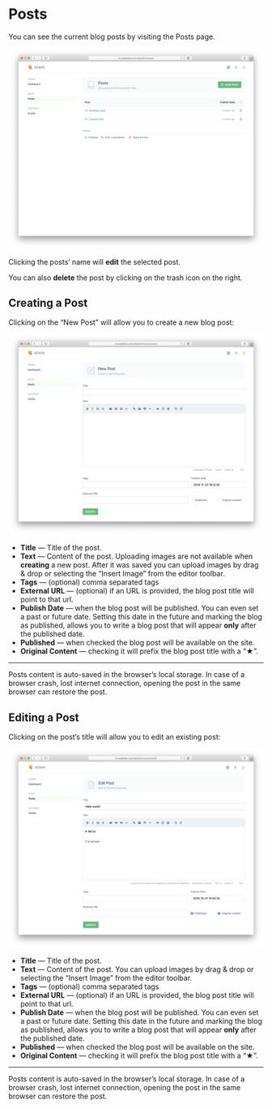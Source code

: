 # Posts

You can see the current blog posts by visiting the Posts page.

![Screenshot of the posts](./../assets/posts.png)

Clicking the posts’ name will **edit** the selected post.

You can also **delete** the post by clicking on the trash icon on the right.

## Creating a Post

Clicking on the “New Post” will allow you to create a new blog post:

![Screenshot of the posts](./../assets/new-post.png)

* **Title** — Title of the post.
* **Text** — Content of the post. Uploading images are not available when **creating** a new post. After it was saved you can upload images by drag & drop or selecting the “Insert Image” from the editor toolbar.
* **Tags** — (optional) comma separated tags
* **External URL** — (optional) if an URL is provided, the blog post title will point to that url.
* **Publish Date** — when the blog post will be published. You can even set a past or future date. Setting this date in the future and marking the blog as published, allows you to write a blog post that will appear **only** after the published date.
* **Published** — when checked the blog post will be available on the site.
* **Original Content** — checking it will prefix the blog post title with a “★”.

---

Posts content is auto-saved in the browser’s local storage. In case of a browser crash, lost internet connection, opening the post in the same browser can restore the post.

## Editing a Post

Clicking on the post’s title will allow you to edit an existing post:

![Screenshot of the posts](./../assets/edit-post.png)

* **Title** — Title of the post.
* **Text** — Content of the post. You can upload images by drag & drop or selecting the “Insert Image” from the editor toolbar.
* **Tags** — (optional) comma separated tags
* **External URL** — (optional) if an URL is provided, the blog post title will point to that url.
* **Publish Date** — when the blog post will be published. You can even set a past or future date. Setting this date in the future and marking the blog as published, allows you to write a blog post that will appear **only** after the published date.
* **Published** — when checked the blog post will be available on the site.
* **Original Content** — checking it will prefix the blog post title with a “★”.

---

Posts content is auto-saved in the browser’s local storage. In case of a browser crash, lost internet connection, opening the post in the same browser can restore the post.